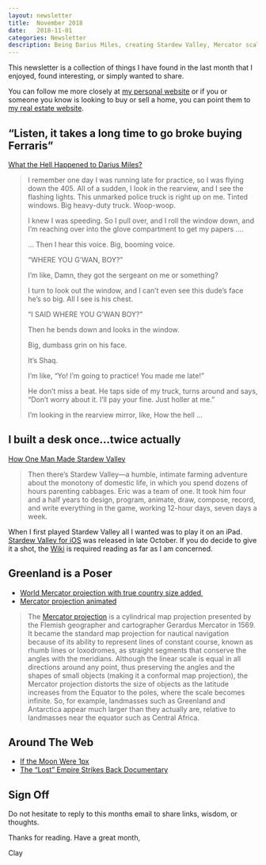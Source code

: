 ```yaml
---
layout: newsletter
title:  November 2018
date:   2018-11-01
categories: Newsletter
description: Being Darius Miles, creating Stardew Valley, Mercator scale, 1px Moon
---
```


This newsletter is a collection of things I have found in the last month that I enjoyed, found interesting, or simply wanted to share.

You can follow me more closely at [my personal website](http://claycarson.net "Personal Website") or if you or someone you know is looking to buy or sell a home, you can point them to [my real estate website](http://claycarson.com "Business Website ").

## “Listen, it takes a long time to go broke buying Ferraris”

[What the Hell Happened to Darius Miles?](https://www.theplayerstribune.com/en-us/articles/what-the-hell-happened-to-darius-miles "What the Hell Happened to Darius Miles?")

> I remember one day I was running late for practice, so I was flying down the 405. All of a sudden, I look in the rearview, and I see the flashing lights. This unmarked police truck is right up on me. Tinted windows. Big heavy-duty truck. Woop-woop.
> 
> I knew I was speeding. So I pull over, and I roll the window down, and I’m reaching over into the glove compartment to get my papers ….
> 
> … Then I hear this voice. Big, booming voice.
> 
> “WHERE YOU G’WAN, BOY?”
> 
> I’m like, Damn, they got the sergeant on me or something?
> 
> I turn to look out the window, and I can’t even see this dude’s face he’s so big. All I see is his chest.
> 
> “I SAID WHERE YOU G’WAN BOY?”
> 
> Then he bends down and looks in the window.
> 
> Big, dumbass grin on his face.
> 
> It’s Shaq.
> 
> I’m like, “Yo! I’m going to practice! You made me late!”
> 
> He don’t miss a beat. He taps side of my truck, turns around and says, “Don’t worry about it. I’ll pay your fine. Just holler at me.”
> 
> I’m looking in the rearview mirror, like, How the hell … 

## I built a desk once…twice actually

[How One Man Made Stardew Valley](https://www.gq.com/story/stardew-valley-eric-barone-profile "How One Man Made Stardew Valley")

> Then there’s Stardew Valley—a humble, intimate farming adventure about the monotony of domestic life, in which you spend dozens of hours parenting cabbages. Eric was a team of one. It took him four and a half years to design, program, animate, draw, compose, record, and write everything in the game, working 12-hour days, seven days a week.

When I first played Stardew Valley all I wanted was to play it on an iPad. [Stardew Valley for iOS](https://itunes.apple.com/app/stardew-valley/id1406710800 "Stardew Valley for iOS") was released in late October. If you do decide to give it a shot, the [Wiki](https://stardewvalleywiki.com/Getting_Started "Stardew Valley Wiki") is required reading as far as I am concerned.

## Greenland is a Poser

- [World Mercator projection with true country size added ](https://twitter.com/neilrkaye/status/1050722881657864192 "World Mercator projection with true country size addded")
- [Mercator projection animated](https://twitter.com/neilrkaye/status/1050740679008296967%0A "Mercator Projection - Animated")

> The [Mercator projection](https://en.wikipedia.org/wiki/Mercator_projection "Mercator Projection - Wikipedia") is a cylindrical map projection presented by the Flemish geographer and cartographer Gerardus Mercator in 1569. It became the standard map projection for nautical navigation because of its ability to represent lines of constant course, known as rhumb lines or loxodromes, as straight segments that conserve the angles with the meridians. Although the linear scale is equal in all directions around any point, thus preserving the angles and the shapes of small objects (making it a conformal map projection), the Mercator projection distorts the size of objects as the latitude increases from the Equator to the poles, where the scale becomes infinite. So, for example, landmasses such as Greenland and Antarctica appear much larger than they actually are, relative to landmasses near the equator such as Central Africa. 

## Around The Web

- [If the Moon Were 1px](http://joshworth.com/dev/pixelspace/pixelspace_solarsystem.html "If the moon were 1px")
- [The “Lost” Empire Strikes Back Documentary](https://www.youtube.com/watch?v=YeB-uXGGaEU "The “Lost” Empire Strikes Back Documentary")

## Sign Off

Do not hesitate to reply to this months email to share links, wisdom, or thoughts.

Thanks for reading. Have a great month,

Clay